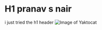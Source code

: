 # H1 pranav s nair
i just tried the h1 header
![Image of Yaktocat](https://octodex.github.com/images/yaktocat.png)
